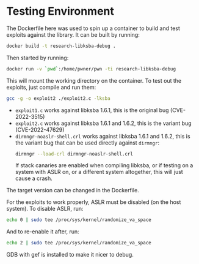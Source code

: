 # Testing Environment

The Dockerfile here was used to spin up a container to build and test exploits against the library. It can be built by running:

```bash
docker build -t research-libksba-debug .
```

Then started by running:

```bash
docker run -v `pwd`:/home/pwner/pwn -ti research-libksba-debug
```

This will mount the working directory on the container. To test out the exploits, just compile and run them: 

```bash
gcc -g -o exploit2 ./exploit2.c -lksba
```

- `exploit1.c` works against libksba 1.6.1, this is the original bug (CVE-2022-3515)
- `exploit2.c` works against libksba 1.6.1 and 1.6.2, this is the variant bug (CVE-2022-47629)
- `dirmngr-noaslr-shell.crl` works against libksba 1.6.1 and 1.6.2, this is the variant bug that can be used directly against `dirmngr`:
  ```bash
  dirmngr --load-crl dirmngr-noaslr-shell.crl
  ```
  If stack canaries are enabled when compiling libksba, or if testing on a system with ASLR on, or a different system altogether, this will just cause a crash.

The target version can be changed in the Dockerfile.

For the exploits to work properly, ASLR must be disabled (on the host system). To disable ASLR, run:

```bash
echo 0 | sudo tee /proc/sys/kernel/randomize_va_space
```

And to re-enable it after, run:

```bash
echo 2 | sudo tee /proc/sys/kernel/randomize_va_space
```

GDB with gef is installed to make it nicer to debug.
